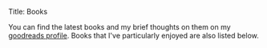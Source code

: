 Title: Books

You can find the latest books and my brief thoughts on them on my [goodreads profile](https://www.goodreads.com/scott_carvalho). Books that I've particularly enjoyed are also listed below.
